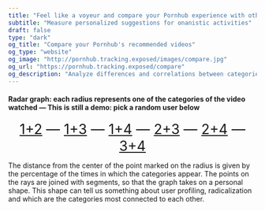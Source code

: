 ```yaml
---
title: "Feel like a voyeur and compare your Pornhub experience with others"
subtitle: "Measure personalized suggestions for onanistic activities"
draft: false
type: "dark"
og_title: "Compare your Pornhub's recommended videos"
og_type: "website"
og_image: "http://pornhub.tracking.exposed/images/compare.jpg" 
og_url: "https://pornhub.tracking.exposed/compare"
og_description: "Analyze differences and correlations between categories and the personalized experiencesm, even if nobody uses or abuses PH anymore ;) Let's get some independent insights"
---
```



<div class="container" >
    <div class="radarChart" style="text-align: center;"></div>
    <h4>
        Radar graph: each radius represents one of the categories of the video watched ― This is still a demo: pick a random user below
    </h4>
</div>

<div style="text-align:center; font-size:2em;">
    <a href="/compare/#Hg5gp1kEVPMHEVvBkNrgbm7x6juj5LDc3rbosPMv1igA,CbM4wnicN9YJjAanTjHQzXJ7pJDdZnF3WQB5tmv4yFLY">1+2</a> ―
    <a href="/compare/#Hg5gp1kEVPMHEVvBkNrgbm7x6juj5LDc3rbosPMv1igA,AaLK2xNWpr2QSr63snfdUS8kQQv2jCQXh6s51U6u3ffw">1+3</a> ―
    <a href="/compare/#Hg5gp1kEVPMHEVvBkNrgbm7x6juj5LDc3rbosPMv1igA,4FNa2xBEzhnsyfR5HuvNvi89tms3AxAvdbbC9NtZn1Qw">1+4</a> ―
    <a href="/compare/#CbM4wnicN9YJjAanTjHQzXJ7pJDdZnF3WQB5tmv4yFLY,AaLK2xNWpr2QSr63snfdUS8kQQv2jCQXh6s51U6u3ffw">2+3</a> ―
    <a href="/compare/#CbM4wnicN9YJjAanTjHQzXJ7pJDdZnF3WQB5tmv4yFLY,4FNa2xBEzhnsyfR5HuvNvi89tms3AxAvdbbC9NtZn1Qw">2+4</a> ―
    <a href="/compare/#AaLK2xNWpr2QSr63snfdUS8kQQv2jCQXh6s51U6u3ffw,4FNa2xBEzhnsyfR5HuvNvi89tms3AxAvdbbC9NtZn1Qw">3+4</a>
</div>

The distance from the center of the point marked on the radius is given by the percentage of the times in which the categories appear. The points on the rays are joined with segments, so that the graph takes on a personal shape. This shape can tell us something about user profiling, radicalization and which are the categories most connected to each other.

<script src="/js/d3.min.js"></script>
<!-- <script src="/js/c3.min.js"></script> -->
<script src="/js/radarChart.js"></script>
<script src="/js/radarLoader.js"></script>

<script>
$(document).ready(function() {
    initializeRadar();
});
</script>
